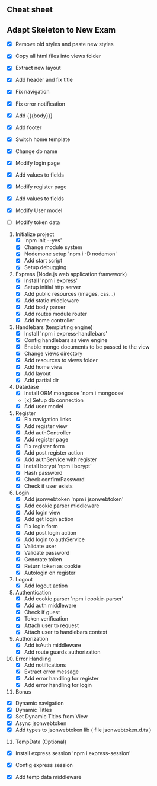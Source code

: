 ## Cheat sheet

## Adapt Skeleton to New Exam
 - [x] Remove old styles and paste new styles
 - [x] Copy all html files into views folder
 - [x] Extract new layout
 - [x] Add header and fix title
 - [x] Fix navigation
 - [x] Fix error notification
 - [x] Add {{{body}}}
 - [x] Add footer
 - [x] Switch home template
 - [x] Change db name
 - [x] Modify login page
 - [x] Add values to fields
 - [x] Modify register page
 - [x] Add values to fields
 - [x] Modify User model
 - [ ] Modify token data
 

1. Initialize project
   - [x] 'npm init --yes'
   - [x] Change module system
   - [x] Nodemone setup 'npm i -D nodemon'
   - [x] Add start script
   - [x] Setup debugging
2. Express (Node.js web application framework)
   - [x] Install 'npm i express'
   - [x] Setup initial http server
   - [x] Add public resources (images, css...) 
   - [x] Add static middleware
   - [x] Add body parser
   - [x] Add routes module router
   - [x] Add home controller
3. Handlebars (templating engine)
   - [x] Install 'npm i express-handlebars'
   - [x] Config handlebars as view engine
   - [x] Enable mongo documents to be passed to the view
   - [x] Change views directory
   - [x] Add resources to views folder
   - [x] Add home view
   - [x] Add layout
   - [x] Add partial dir
4. Datadase
   - [x] Install ORM mongoose 'npm i mongoose' 
   - [х] Setup db connection
   - [x] Add user model
5. Register
   - [x] Fix navigation links
   - [x] Add register view
   - [x] Add authController
   - [x] Add register page
   - [x] Fix register form
   - [x] Add post register action
   - [x] Add authService with register
   - [x] Install bcrypt 'npm i bcrypt'
   - [x] Hash password
   - [x] Check confirmPassword
   - [x] Check if user exists
6. Login
   - [x] Add jsonwebtoken 'npm i jsonwebtoken'
   - [x] Add cookie parser middleware
   - [x] Add login view
   - [x] Add get login action
   - [x] Fix login form
   - [x] Add post login action
   - [x] Add login to authService
   - [x] Validate user
   - [x] Validate password
   - [x] Generate token
   - [x] Return token as cookie
   - [x] Autologin on register
7. Logout
   - [x] Add logout action
8. Authentication
   - [x] Add cookie parser 'npm i cookie-parser'
   - [x] Add auth middleware
   - [x] Check if guest 
   - [x] Token verification
   - [x] Attach user to request
   - [x] Attach user to handlebars context
9. Authorization
   - [x] Add isAuth middleware
   - [x] Add route guards authorization
9. Error Handling
   - [x] Add notifications
   - [x] Extract error message
   - [x] Add error handling for register
   - [x] Add error handling for login
10. Bonus  
   - [x] Dynamic navigation
   - [x] Dynamic Titles
   - [x] Set Dynamic Titles from View
   - [x] Async jsonwebtoken
   - [x] Add types to jsonwebtoken lib ( file jsonwebtoken.d.ts )
11. TempData (Optional)
   - [x] Install express session 'npm i express-session' 
   - [x] Config express session
   - [x] Add temp data middleware
  




